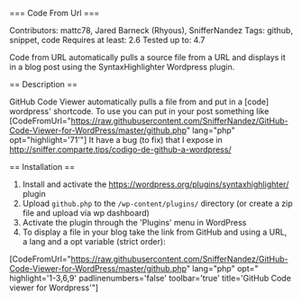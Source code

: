 === Code From Url ===

Contributors: mattc78, Jared Barneck (Rhyous), SnifferNandez
Tags: github, snippet, code
Requires at least: 2.6
Tested up to: 4.7

Code from URL automatically pulls a source file from a URL and displays it in a blog post using the SyntaxHighlighter Wordpress plugin.

== Description ==

GitHub Code Viewer automatically pulls a file from and put in a [code] wordpress' shortcode. To use you can put in your post something like 
[CodeFromUrl="https://raw.githubusercontent.com/SnifferNandez/GitHub-Code-Viewer-for-WordPress/master/github.php" lang="php" opt="highlight='71'"]
It have a bug (to fix) that I expose in http://sniffer.comparte.tips/codigo-de-github-a-wordpress/

== Installation ==

1. Install and activate the https://wordpress.org/plugins/syntaxhighlighter/ plugin
2. Upload `github.php` to the `/wp-content/plugins/` directory (or create a zip file and upload vía wp dashboard)
3. Activate the plugin through the 'Plugins' menu in WordPress
4. To display a file in your blog take the link from GitHub and using a URL, a lang and a opt variable (strict order):

[CodeFromUrl="https://raw.githubusercontent.com/SnifferNandez/GitHub-Code-Viewer-for-WordPress/master/github.php" lang="php" opt=" highlight='1-3,6,9' padlinenumbers='false' toolbar='true' title='GitHub Code viewer for Wordpress'"]
